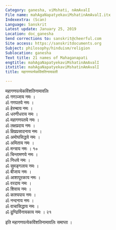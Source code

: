 ```yaml
---
Category: ganesha, viMshati, nAmAvalI
File name: mahAgaNapatyekaviMshatinAmAvalI.itx
Indexextra: (Scan)
Language: Sanskrit
Latest update: January 25, 2019
Location: doc_ganesha
Send corrections to: sanskrit@cheerful.com
Site access: https://sanskritdocuments.org
Subject: philosophy/hinduism/religion
Sublocation: ganesha
Text title: 21 names of Mahaganapati
engtitle: mahAgaNapatyekaviMshatinAmAvalI
itxtitle: mahAgaNapatyekaviMshatinAmAvalI
title: महागणपत्येकविंशतिनामावली

---
```

  
 महागणपत्येकविंशतिनामावलिः   
ॐ गणञ्जाय नमः ।  
ॐ गणपतये नमः ।  
ॐ हेरम्बाय नमः ।  
ॐ धरणीधराय नमः ।  
ॐ महागणपतये नमः ।  
ॐ लक्षप्रदाय नमः ।  
ॐ क्षिप्रप्रसादनाय नमः ।  
ॐ अमोघसिद्धये नमः ।  
ॐ अमिताय नमः ।  
ॐ मन्त्राय नमः । १०  
ॐ चिन्तामणये नमः ।  
ॐ निधये नमः ।  
ॐ सुमङ्गलाय नमः ।  
ॐ बीजाय नमः ।  
ॐ आशापूरकाय नमः ।  
ॐ वरदाय नमः ।  
ॐ शिवाय नमः ।  
ॐ काश्यपाय नमः ।  
ॐ नन्दनाय नमः ।  
ॐ वाचासिद्धाय नमः ।  
ॐ ढुण्ढिर्विनायकाय नमः । २१  
  
इति महागणपत्येकविंशतिनामावलिः समाप्ता ।  
  
  
  
